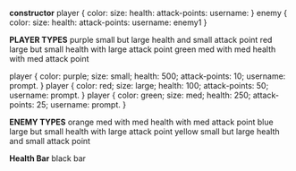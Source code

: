 **constructor**
player {
  color:
  size:
  health:
  attack-points:
  username:
}
enemy {
  color:
  size:
  health:
  attack-points:
  username: enemy1
}



**PLAYER TYPES**
purple small but large health and small attack point
red large but small health with large attack point
green med with med health with med attack point

player {
  color: purple;
  size: small;
  health: 500;
  attack-points:  10;
  username: prompt.
}
player {
  color: red;
  size: large;
  health: 100;
  attack-points:  50;
  username: prompt.
}
player {
  color: green;
  size: med;
  health: 250;
  attack-points:  25;
  username: prompt.
}


**ENEMY TYPES**
orange  med with med health with med attack point
blue large but small health with large attack point
yellow small but large health and small attack point


**Health Bar**
black bar
